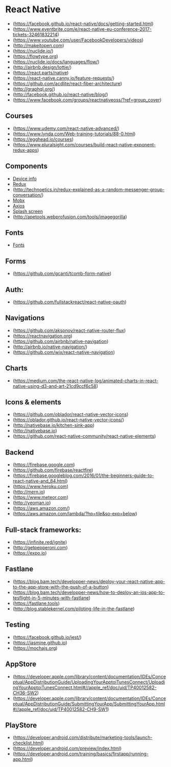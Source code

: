 # React Native

- (https://facebook.github.io/react-native/docs/getting-started.html)
- (https://www.eventbrite.com/e/react-native-eu-conference-2017-tickets-32461832214)
- (https://www.youtube.com/user/FacebookDevelopers/videos)
- (http://makeitopen.com)
- (https://nuclide.io/)
- (https://flowtype.org)
- (https://nuclide.io/docs/languages/flow/)
- (http://airbnb.design/lottie/)
- (https://react.parts/native)
- (https://react-native.canny.io/feature-requests/)
- (https://github.com/acdlite/react-fiber-architecture)
- (http://graphql.org/) 
- (http://facebook.github.io/react-native/blog/)
- (https://www.facebook.com/groups/reactnativeoss/?ref=group_cover)

## Courses
- (https://www.udemy.com/react-native-advanced/)
- (https://www.lynda.com/Web-training-tutorials/88-0.html)
- (https://egghead.io/courses)
- (https://www.pluralsight.com/courses/build-react-native-exponent-redux-apps)

## Components

- [Device info](https://github.com/rebeccahughes/react-native-device-info)
- [Redux](http://blog.tylerbuchea.com/super-simple-react-redux-application-example/)
- (http://technoetics.in/redux-explained-as-a-random-messenger-group-conversation/)
- [Mobx](https://blog.callstack.io/write-react-native-apps-in-2017-style-with-mobx-e2dffc209fcb)
- [Axios](https://github.com/mzabriskie/axios)
- [Splash screen](https://medium.com/handlebar-labs/how-to-add-a-splash-screen-to-a-react-native-app-ios-and-android-30a3cec835ae)
- (http://apetools.webprofusion.com/tools/imagegorilla)

## Fonts
- [Fonts](https://github.com/dabit3/react-native-fonts)

## Forms
- (https://github.com/gcanti/tcomb-form-native)

## Auth:
- (https://github.com/fullstackreact/react-native-oauth)

## Navigations
- (https://github.com/aksonov/react-native-router-flux)
- (https://reactnavigation.org)
- (https://github.com/airbnb/native-navigation)
- (http://airbnb.io/native-navigation/)
- (https://github.com/wix/react-native-navigation)

## Charts
- (https://medium.com/the-react-native-log/animated-charts-in-react-native-using-d3-and-art-21cd9ccf6c58)

## Icons & elements
- (https://github.com/oblador/react-native-vector-icons)
- (https://oblador.github.io/react-native-vector-icons/)
- (http://nativebase.io/kitchen-sink-app)
- (http://nativebase.io)
- (https://github.com/react-native-community/react-native-elements)

## Backend
- (https://firebase.google.com)
- (https://github.com/firebase/reactfire)
- (https://firebase.googleblog.com/2016/01/the-beginners-guide-to-react-native-and_84.html)
- (https://www.heroku.com)
- (http://mern.io)
- (https://www.meteor.com)
- (http://yeoman.io)
- (https://aws.amazon.com/)
- (https://aws.amazon.com/lambda/?hp=tile&so-exp=below)

## Full-stack frameworks:
- (https://infinite.red/ignite)
- (http://getpepperoni.com)
- (https://expo.io)

## Fastlane

- (https://blog.bam.tech/developper-news/deploy-your-react-native-app-to-the-app-store-with-the-push-of-a-button)
- (https://blog.bam.tech/developper-news/how-to-deploy-an-ios-app-to-tesflight-in-5-minutes-with-fastlane)
- (https://fastlane.tools)
- (http://blog.stablekernel.com/piloting-life-in-the-fastlane)

## Testing
- (https://facebook.github.io/jest/)
- (https://jasmine.github.io)
- (https://mochajs.org)

## AppStore
- (https://developer.apple.com/library/content/documentation/IDEs/Conceptual/AppDistributionGuide/UploadingYourApptoiTunesConnect/UploadingYourApptoiTunesConnect.html#//apple_ref/doc/uid/TP40012582-CH36-SW2)
- (https://developer.apple.com/library/content/documentation/IDEs/Conceptual/AppDistributionGuide/SubmittingYourApp/SubmittingYourApp.html#//apple_ref/doc/uid/TP40012582-CH9-SW1)

## PlayStore
- (https://developer.android.com/distribute/marketing-tools/launch-checklist.html)
- (https://developer.android.com/preview/index.html)
- (https://developer.android.com/training/basics/firstapp/running-app.html)
